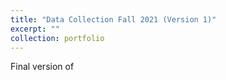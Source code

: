```yaml
---
title: "Data Collection Fall 2021 (Version 1)"
excerpt: ""
collection: portfolio
---
```


Final version of 
